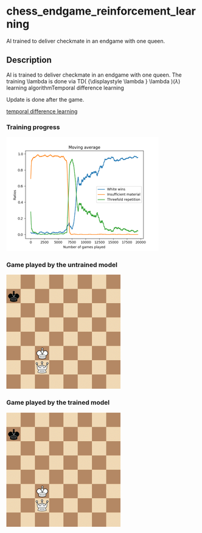 # chess_endgame_reinforcement_learning

AI trained to deliver checkmate in an endgame with one queen.

## Description

AI is trained to deliver checkmate in an endgame with one queen. The training \lambda is done via TD( {\displaystyle \lambda } \lambda )($\lambda$) learning algorithmTemporal difference learning

Update is done after the game.

[temporal difference learning](https://en.wikipedia.org/wiki/Temporal_difference_learning)


### Training progress

<img src="train_plot.png" width="400"/>

### Game played by the untrained model
<img src="untrained_game.gif" width="300"/>

### Game played by the trained model
<img src="trained_game.gif" width="300"/>




